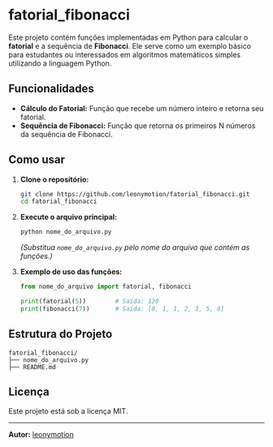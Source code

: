 # fatorial_fibonacci

Este projeto contém funções implementadas em Python para calcular o **fatorial** e a sequência de **Fibonacci**. Ele serve como um exemplo básico para estudantes ou interessados em algoritmos matemáticos simples utilizando a linguagem Python.

## Funcionalidades

- **Cálculo do Fatorial:** Função que recebe um número inteiro e retorna seu fatorial.
- **Sequência de Fibonacci:** Função que retorna os primeiros N números da sequência de Fibonacci.

## Como usar

1. **Clone o repositório:**
   ```bash
   git clone https://github.com/leonymotion/fatorial_fibonacci.git
   cd fatorial_fibonacci
   ```

2. **Execute o arquivo principal:**
   ```bash
   python nome_do_arquivo.py
   ```
   *(Substitua `nome_do_arquivo.py` pelo nome do arquivo que contém as funções.)*

3. **Exemplo de uso das funções:**
   ```python
   from nome_do_arquivo import fatorial, fibonacci

   print(fatorial(5))        # Saída: 120
   print(fibonacci(7))       # Saída: [0, 1, 1, 2, 3, 5, 8]
   ```

## Estrutura do Projeto

```
fatorial_fibonacci/
├── nome_do_arquivo.py
├── README.md
```

## Licença

Este projeto está sob a licença MIT.

---

**Autor:** [leonymotion](https://github.com/leonymotion)
